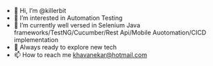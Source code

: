 - 👋 Hi, I’m @killerbit
- 👀 I’m interested in Automation Testing
- 🌱 I’m currently well versed in Selenium Java frameworks/TestNG/Cucumber/Rest Api/Mobile Auotomation/CICD implementation
- 💞️ Always ready to explore new tech
- 📫 How to reach me khavanekar@hotmail.com

<!---
killerbit/killerbit is a ✨ special ✨ repository because its `README.md` (this file) appears on your GitHub profile.
You can click the Preview link to take a look at your changes.
--->

